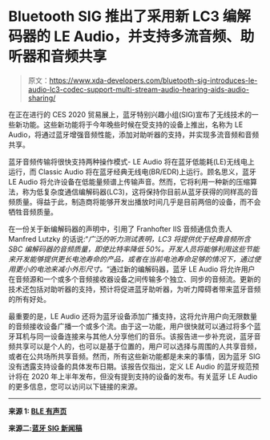 # Bluetooth SIG 推出了采用新 LC3 编解码器的 LE Audio，并支持多流音频、助听器和音频共享

> 原文：<https://www.xda-developers.com/bluetooth-sig-introduces-le-audio-lc3-codec-support-multi-stream-audio-hearing-aids-audio-sharing/>

在正在进行的 CES 2020 贸易展上，蓝牙特别兴趣小组(SIG)宣布了无线技术的一些新功能。这些新功能将于今年晚些时候在受支持的设备上推出，名称为 LE Audio，将通过蓝牙增强音频性能，添加对助听器的支持，并实现多流音频和音频共享。

蓝牙音频传输将很快支持两种操作模式- LE Audio 将在蓝牙低能耗(LE)无线电上运行，而 Classic Audio 将在蓝牙经典无线电(BR/EDR)上运行。顾名思义，蓝牙 LE Audio 将允许设备在低能量频谱上传输声音。然而，它将利用一种新的压缩算法，称为低复杂度通信编解码器(LC3)，这将保持你目前从蓝牙获得的同样高的音频质量。得益于此，制造商将能够开发出播放时间几乎是目前两倍的设备，而不会牺牲音频质量。

在一份关于新编解码器的声明中，引用了 Franhofter IIS 音频通信负责人 Manfred Lutzky 的话说:“*广泛的听力测试表明，LC3 将提供优于经典音频所含 SBC 编解码器的音频质量，即使比特率降低 50%。开发人员将能够利用这些节能来开发能够提供更长电池寿命的产品，或者在当前电池寿命足够的情况下，通过使用更小的电池来减小外形尺寸。*“通过新的编解码器，蓝牙 LE Audio 将允许用户在音频源和一个或多个音频接收器设备之间传输多个独立、同步的音频流。更新的技术还包括对助听器的支持，预计将促进蓝牙助听器，为听力障碍者带来蓝牙音频的所有好处。

最重要的是，LE Audio 还将为蓝牙设备添加广播支持，这将允许用户向无限数量的音频接收设备广播一个或多个流。由于这一功能，用户很快就可以通过将多个蓝牙耳机与同一设备连接来与其他人分享他们的音乐。该报告进一步补充说，蓝牙音频共享可以是个人的，也可以是基于位置的，用户可以选择与周围的人共享音频，或者在公共场所共享音频。然而，所有这些新功能都是未来的事情，因为蓝牙 SIG 没有透露支持设备的具体发布日期。该报告仅指出，定义 LE Audio 的蓝牙规范预计将在 2020 年上半年发布，但没有提到支持的设备的发布。有关蓝牙 LE Audio 的更多信息，您可以访问以下链接的来源。

* * *

**来源 1: [BLE 有声页](https://www.bluetooth.com/learn-about-bluetooth/bluetooth-technology/le-audio/)**

**来源二:[蓝牙 SIG 新闻稿](https://www.businesswire.com/news/home/20200106005884/en/Bluetooth-SIG-Unveils-LE-Audio-Generation-Bluetooth)**